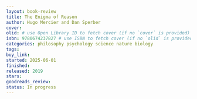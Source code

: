 ```yaml
---
layout: book-review
title: The Enigma of Reason
author: Hugo Mercier and Dan Sperber
cover:
olid: # use Open Library ID to fetch cover (if no `cover` is provided)
isbn: 9780674237827 # use ISBN to fetch cover (if no `olid` is provided, dashes are optional)
categories: philosophy psychology science nature biology
tags:
buy_link: 
started: 2025-06-01
finished:
released: 2019
stars: 
goodreads_review:
status: In progress
---
```


